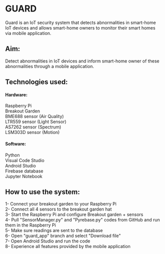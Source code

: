 # GUARD  <br />

Guard is an IoT security system that detects abnormalities in smart-home IoT devices and allows smart-home owners to monitor their smart homes via mobile application. <br />

## Aim:<br />

Detect abnormalities in IoT devices and inform smart-home owner of these abnormalities through a mobile application.<br />

## Technologies used: <br />

#### Hardware:<br />
Raspberry Pi<br />
Breakout Garden<br />
BME688 sensor (Air Quality)<br />
LTR559 sensor (Light Sensor)<br />
AS7262 sensor (Spectrum)<br />
LSM303D sensor (Motion)<br />

#### Software:<br />
Python<br />
Visual Code Studio<br />
Android Studio<br />
Firebase database<br />
Jupyter Notebook<br />

## How to use the system:  <br />
1- Connect your breakout garden to your Raspberry Pi<br />
2- Connect all 4 sensors to the breakout garden hat<br />
3- Start the Raspberry Pi and configure Breakout garden + sensors<br />
4- Pull "SensorManager.py" and "Pyrebase.py" codes from GitHub and run them in the Raspberry Pi<br />
5- Make sure readings are sent to the database<br />
6- Open "guard_app" branch and select "Download file"<br />
7- Open Android Studio and run the code<br />
8- Experience all features provided by the mobile application

